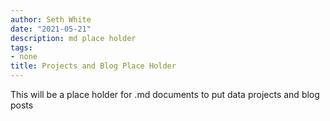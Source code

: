 ```yaml
---
author: Seth White
date: "2021-05-21"
description: md place holder
tags:
- none
title: Projects and Blog Place Holder
---
```


This will be a place holder for .md documents to put data projects and blog posts